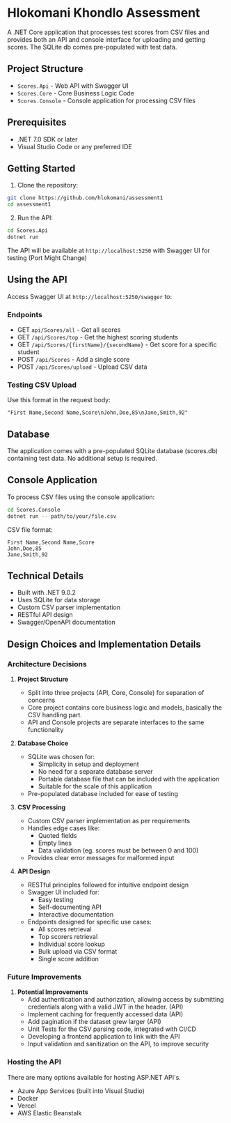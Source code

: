 # Hlokomani Khondlo Assessment

A .NET Core application that processes test scores from CSV files and provides both an API and console interface for uploading and getting scores. The SQLite db comes pre-populated with test data.

## Project Structure

- `Scores.Api` - Web API with Swagger UI
- `Scores.Core` - Core Business Logic Code
- `Scores.Console` - Console application for processing CSV files

## Prerequisites

- .NET 7.0 SDK or later
- Visual Studio Code or any preferred IDE

## Getting Started

1. Clone the repository:
```bash
git clone https://github.com/hlokomani/assessment1
cd assessment1
```

2. Run the API:
```bash
cd Scores.Api
dotnet run
```

The API will be available at `http://localhost:5250` with Swagger UI for testing (Port Might Change)

## Using the API

Access Swagger UI at `http://localhost:5250/swagger` to:

### Endpoints
- GET `api/Scores/all` - Get all scores
- GET `/api/Scores/top` - Get the highest scoring students
- GET `/api/Scores/{firstName}/{secondName}` - Get score for a specific student
- POST `/api/Scores` - Add a single score
- POST `/api/Scores/upload` - Upload CSV data

### Testing CSV Upload
Use this format in the request body:
```
"First Name,Second Name,Score\nJohn,Doe,85\nJane,Smith,92"
```

## Database

The application comes with a pre-populated SQLite database (scores.db) containing test data. No additional setup is required.

## Console Application

To process CSV files using the console application:
```bash
cd Scores.Console
dotnet run -- path/to/your/file.csv
```

CSV file format:
```csv
First Name,Second Name,Score
John,Doe,85
Jane,Smith,92
```

## Technical Details

- Built with .NET 9.0.2
- Uses SQLite for data storage
- Custom CSV parser implementation
- RESTful API design
- Swagger/OpenAPI documentation

## Design Choices and Implementation Details

### Architecture Decisions

1. **Project Structure**
   - Split into three projects (API, Core, Console) for separation of concerns
   - Core project contains core business logic and models, basically the CSV handling part.
   - API and Console projects are separate interfaces to the same functionality

2. **Database Choice**
   - SQLite was chosen for:
     - Simplicity in setup and deployment
     - No need for a separate database server
     - Portable database file that can be included with the application
     - Suitable for the scale of this application
   - Pre-populated database included for ease of testing

3. **CSV Processing**
   - Custom CSV parser implementation as per requirements
   - Handles edge cases like:
     - Quoted fields
     - Empty lines
     - Data validation (eg. scores must be between 0 and 100)
   - Provides clear error messages for malformed input

4. **API Design**
   - RESTful principles followed for intuitive endpoint design
   - Swagger UI included for:
     - Easy testing
     - Self-documenting API
     - Interactive documentation
   - Endpoints designed for specific use cases:
     - All scores retrieval
     - Top scorers retrieval
     - Individual score lookup
     - Bulk upload via CSV format
     - Single score addition

### Future Improvements

1. **Potential Improvements**
   - Add authentication and authorization, allowing access by submitting credentials along with a valid JWT in the header. (API)
   - Implement caching for frequently accessed data (API)
   - Add pagination if the dataset grew larger (API)
   - Unit Tests for the CSV parsing code, integrated with CI/CD
   - Developing a frontend application to link with the API
   - Input validation and sanitization on the API, to improve security

### **Hosting the API**

There are many options available for hosting ASP.NET API's. 
   - Azure App Services (built into Visual Studio)
   - Docker
   - Vercel
   - AWS Elastic Beanstalk

